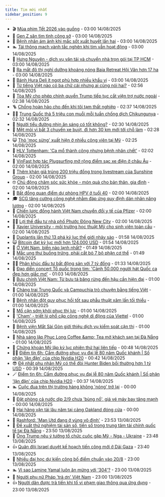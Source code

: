 ```yaml
---
title: Tim mới nhất
sidebar_position: 9
---
```


<!-- vnexpress-tin-moi-nhat:START -->
- 🎬 [Mùa phim Tết 2026 vào guồng](https://vnexpress.net/mua-phim-tet-2026-vao-guong-4926160.html) - 03:00 14/08/2025
- 🐎 [Gen Z săn tìm tình công sở](https://vnexpress.net/gen-z-san-tim-tinh-cong-so-4925618.html) - 03:00 14/08/2025
- 🦍 [Bệnh nhân ám ảnh khi mắc sốt xuất huyết lần hai](https://vnexpress.net/benh-nhan-am-anh-khi-mac-sot-xuat-huyet-lan-hai-4926677.html) - 03:00 14/08/2025
- 🏊 [Tái thông mạch vành tắc nghẽn khi tim vẫn hoạt động](https://vnexpress.net/tai-thong-mach-vanh-tac-nghen-khi-tim-van-hoat-dong-4926663.html) - 03:00 14/08/2025
- 🎊 [Hưng Nguyên - dịch vụ vận tải và chuyển nhà trọn gói tại TP HCM](https://vnexpress.net/hung-nguyen-dich-vu-van-tai-va-chuyen-nha-tron-goi-tai-tp-hcm-4926418.html) - 03:00 14/08/2025
- 🎃 [Ra mắt đô thị nghỉ dưỡng khoáng nóng Baia Retreat Hội Vân hơn 17 ha](https://vnexpress.net/ra-mat-do-thi-nghi-duong-khoang-nong-baia-retreat-hoi-van-hon-17-ha-4926269.html) - 03:00 14/08/2025
- 🧰 [Bánh Hura Deli ít ngọt phù hợp nhiều khẩu vị](https://vnexpress.net/banh-hura-deli-it-ngot-phu-hop-nhieu-khau-vi-4925885.html) - 03:00 14/08/2025
- 🔭 [Từ tiếng Việt nào có ba chữ cái nhưng ai cũng nói hai?](https://vnexpress.net/cau-do-tieng-viet-do-chu-day-la-chu-gi-tu-tieng-viet-nao-co-ba-chu-cai-nhung-ai-cung-noi-hai-4926711.html) - 02:56 14/08/2025
- 🫶 [Tòa Mỹ cho phép chính quyền Trump tiếp tục cắt viện trợ nước ngoài](https://vnexpress.net/toa-my-cho-phep-chinh-quyen-trump-tiep-tuc-cat-vien-tro-nuoc-ngoai-4926624.html) - 02:38 14/08/2025
- 🪜 [Chồng hoàn hảo cho đến khi tôi tạm thất nghiệp](https://vnexpress.net/ap-luc-nghi-viec-that-nghiep-chong-toi-la-nguoi-dan-ong-hoan-hao-cho-den-ngay-toi-tam-thoi-nghi-viec-4926429.html) - 02:37 14/08/2025
- 👨‍🏫 [Trung Quốc thả 5 triệu con muỗi mỗi tuần chống dịch Chikungunya](https://vnexpress.net/trung-quoc-tha-5-trieu-con-muoi-moi-tuan-chong-dich-chikungunya-4926693.html) - 02:32 14/08/2025
- 🎊 [Người tiểu đường nhịn ăn sáng có tốt không?](https://vnexpress.net/nguoi-tieu-duong-nhin-an-sang-co-tot-khong-4926662.html) - 02:30 14/08/2025
- 🎊 [Mệt mỏi vì bắt 3 chuyến xe buýt, đi hơn 30 km mới tới chỗ làm](https://vnexpress.net/ban-do-cac-tuyen-xe-buyt-tphcm-xe-buyt-150-tan-van-ben-xe-cho-lon-giao-thong-cong-cong-xe-buyt-tphcm-ben-xe-mien-dong-moi-bao-xa-4926639.html) - 02:28 14/08/2025
- 😺 [Thỏ &#39;mọc sừng&#39; xuất hiện ở nhiều công viên tại Mỹ](https://vnexpress.net/tho-moc-sung-xuat-hien-o-nhieu-cong-vien-tai-my-4926673.html) - 02:25 14/08/2025
- 🐘 [HLV Tottenham: &#39;Ca mổ thành công nhưng bệnh nhân chết&#39;](https://vnexpress.net/hlv-tottenham-ca-mo-thanh-cong-nhung-benh-nhan-chet-4926626.html) - 02:02 14/08/2025
- 🌁 [VinFast hợp tác Plugsurfing mở rộng điểm sạc xe điện ở châu Âu](https://vnexpress.net/vinfast-hop-tac-plugsurfing-mo-rong-diem-sac-xe-dien-o-chau-au-4926667.html) - 02:00 14/08/2025
- 🐲 [Thêm khán giả trúng 200 triệu đồng trong livestream của Sunshine Group](https://vnexpress.net/them-khan-gia-trung-200-trieu-dong-trong-livestream-cua-sunshine-group-4926650.html) - 02:00 14/08/2025
- 🤓 [Chủ động chăm sóc sức khỏe - món quà cho bản thân, gia đình](https://vnexpress.net/chu-dong-cham-soc-suc-khoe-mon-qua-cho-ban-than-gia-dinh-4926625.html) - 02:00 14/08/2025
- 💪 [Bất đồng quan điểm dự phòng HPV ở tuổi 40](https://vnexpress.net/bat-dong-quan-diem-du-phong-hpv-o-tuoi-40-4926506.html) - 02:00 14/08/2025
- 🎓 [SCG tăng cường công nghệ nhằm đáp ứng quy định dán nhãn năng lượng](https://vnexpress.net/scg-tang-cuong-cong-nghe-nham-dap-ung-quy-dinh-dan-nhan-nang-luong-4926482.html) - 02:00 14/08/2025
- 🫣 [Chiến lược đồng hành Việt Nam chuyển đổi y tế của Pfizer](https://vnexpress.net/chien-luoc-dong-hanh-viet-nam-chuyen-doi-y-te-cua-pfizer-4926457.html) - 02:00 14/08/2025
- 🧑‍💻 [Lợi thế đầu tư nhà phố Phước Đông New City](https://vnexpress.net/loi-the-dau-tu-nha-pho-phuoc-dong-new-city-4926259.html) - 02:00 14/08/2025
- 🐲 [Xavier University - môi trường học thuật Mỹ cho sinh viên toàn cầu](https://vnexpress.net/xavier-university-moi-truong-hoc-thuat-my-cho-sinh-vien-toan-cau-4923414.html) - 02:00 14/08/2025
- 🌝 [Duplantis lần thứ 13 phá kỷ lục thế giới nhảy sào](https://vnexpress.net/duplantis-lan-thu-13-pha-ky-luc-the-gioi-nhay-sao-4926630.html) - 01:58 14/08/2025
- 😺 [Bitcoin đạt kỷ lục mới hơn 124.000 USD](https://vnexpress.net/gia-bitcoin-hom-nay-btc-dat-ky-luc-moi-hon-124-000-usd-4926664.html) - 01:54 14/08/2025
- 🐎 [Ở Việt Nam, biển nào lạnh nhất?](https://vnexpress.net/cau-do-tieng-viet-do-chu-o-viet-nam-bien-nao-lanh-nhat-4926249.html) - 01:49 14/08/2025
- 🎡 [Mắc ung thư buồng trứng, phải cắt bỏ 7 bộ phận cơ thể](https://vnexpress.net/mac-ung-thu-buong-trung-phai-cat-bo-7-bo-phan-co-the-4926473.html) - 01:49 14/08/2025
- 👨‍🏫 [Phân khúc đầu tư bất động sản với 7 tỷ đồng](https://vnexpress.net/phan-khuc-dau-tu-bat-dong-san-voi-7-ty-dong-4926628.html) - 01:33 14/08/2025
- 🦆 [Đạo diễn concert Tổ quốc trong tim: &#39;Cảnh 50.000 người hát Quốc ca đẹp hơn giấc mơ&#39;](https://vnexpress.net/dao-dien-concert-to-quoc-trong-tim-canh-50-000-nguoi-hat-quoc-ca-dep-hon-giac-mo-4926530.html) - 01:03 14/08/2025
- 🚦 [Bưu chính Việt Nam: Từ bưu tá băng rừng đến hậu cần hiện đại](https://vnexpress.net/buu-chinh-viet-nam-tu-buu-ta-bang-rung-den-hau-can-hien-dai-4925701.html) - 01:00 14/08/2025
- 💫 [Chàng trai Trung Quốc và Campuchia trò chuyện bằng tiếng Việt](https://vnexpress.net/thu-gian-video-hai-chuyen-la-hai-chang-trai-trung-quoc-va-campuchia-tro-chuyen-bang-tieng-viet-4925898.html) - 01:00 14/08/2025
- 🎉 [Bệnh nhân đột quỵ phục hồi tốt sau phẫu thuật xâm lấn tối thiểu](https://vnexpress.net/benh-nhan-dot-quy-phuc-hoi-tot-sau-phau-thuat-xam-lan-toi-thieu-4926595.html) - 01:00 14/08/2025
- 🌋 [Mổ cận sớm khôi phục thị lực](https://vnexpress.net/mo-can-som-khoi-phuc-thi-luc-4926581.html) - 01:00 14/08/2025
- 🤖 [&#39;Chạm&#39; - triết lý phổ cập công nghệ di động của Viettel](https://vnexpress.net/cham-triet-ly-pho-cap-cong-nghe-di-dong-cua-viettel-4925666.html) - 01:00 14/08/2025
- 🦏 [Bệnh viện Mắt Sài Gòn giới thiệu dịch vụ kiểm soát cận thị](https://vnexpress.net/benh-vien-mat-sai-gon-gioi-thieu-dich-vu-kiem-soat-can-thi-4923821.html) - 01:00 14/08/2025
- 🦩 [Nhà sáng lập Phuc Long Coffee &amp;amp; Tea mở khách sạn tại Đà Nẵng](https://vnexpress.net/nha-sang-lap-phuc-long-coffee-tea-mo-khach-san-tai-da-nang-4903094.html) - 01:00 14/08/2025
- 👺 [Chứng khoán Mỹ lập kỷ lục phiên thứ hai liên tiếp](https://vnexpress.net/chung-khoan-my-lap-ky-luc-phien-thu-hai-lien-tiep-4926634.html) - 00:48 14/08/2025
- 🧑‍🏫 [Điểm tin 6h: Cấm đường phục vụ đại lễ 80 năm Quốc khánh | Số phận &#39;lận đận&#39; của chip Nvidia H20](https://vnexpress.net/diem-tin-6h-cam-duong-phuc-vu-dai-le-80-nam-quoc-khanh-so-phan-lan-dan-cua-chip-nvidia-h20-4926633.html) - 00:42 14/08/2025
- 😎 [Đệ nhất phu nhân Mỹ có thể đòi Hunter Biden bồi thường hơn 1 tỷ USD](https://vnexpress.net/de-nhat-phu-nhan-my-co-the-doi-hunter-biden-boi-thuong-hon-1-ty-usd-4926623.html) - 00:39 14/08/2025
- 🪄 [Điểm tin 6h: Cấm đường phục vụ đại lễ 80 năm Quốc khánh | Số phận &#39;lận đận&#39; của chip Nvidia H20](https://vnexpress.net/diem-tin-6h-cam-duong-phuc-vu-dai-le-80-nam-quoc-khanh-so-phan-lan-dan-cua-chip-nvidia-h20-4926622.html) - 00:37 14/08/2025
- 🏊 [Cuộc đua trên thị trường hàng không &#39;nóng&#39; trở lại](https://vnexpress.net/cuoc-dua-tren-thi-truong-hang-khong-nong-tro-lai-4925058.html) - 00:00 14/08/2025
- 💃 [Đặt phòng cả nước dịp 2/9 chưa &#39;bùng nổ&#39;, giá vé máy bay tăng mạnh](https://vnexpress.net/dat-phong-ca-nuoc-dip-2-9-chua-bung-no-gia-ve-may-bay-tang-manh-4924180.html) - 00:00 14/08/2025
- 🦆 [Hai hãng vận tải lâu năm tại cảng Oakland đóng cửa](https://vnexpress.net/hai-hang-van-tai-lau-nam-tai-cang-oakland-dong-cua-4925515.html) - 00:00 14/08/2025
- 🎊 [Rashford: &#39;Man Utd đang ở vùng vô định&#39;](https://vnexpress.net/rashford-man-utd-dang-o-vung-vo-dinh-4926596.html) - 23:53 13/08/2025
- 👺 [Đề xuất thử nghiệm tài sản số, tiền số trong trung tâm tài chính quốc tế tại Đà Nẵng](https://vnexpress.net/de-xuat-thu-nghiem-tai-san-so-tien-so-trong-trung-tam-tai-chinh-quoc-te-tai-da-nang-4926613.html) - 23:50 13/08/2025
- 🎡 [Ông Trump nêu ý tưởng tổ chức cuộc gặp Mỹ - Nga - Ukraine](https://vnexpress.net/ong-trump-neu-y-tuong-to-chuc-cuoc-gap-my-nga-ukraine-4926619.html) - 23:48 13/08/2025
- 👍 [Quân đội Israel duyệt kế hoạch tiến công mới ở Dải Gaza](https://vnexpress.net/quan-doi-israel-duyet-ke-hoach-tien-cong-moi-o-dai-gaza-4926621.html) - 23:40 13/08/2025
- 🐎 [Nhiều đại học dự kiến công bố điểm chuẩn vào 20/8](https://vnexpress.net/lich-cong-bo-diem-chuan-dai-hoc-2025-4926306.html) - 23:00 13/08/2025
- 🏊 [Vì sao Lamine Yamal luôn ăn mừng với &#39;304&#39;?](https://vnexpress.net/vi-sao-lamine-yamal-luon-an-mung-voi-304-4925432.html) - 23:00 13/08/2025
- 🦩 [Người phụ nữ Pháp &#39;trả ơn&#39; Việt Nam](https://vnexpress.net/nguoi-phu-nu-phap-tra-on-viet-nam-4925397.html) - 23:00 13/08/2025
- 👍 [Người dân được trả tiền khi tố vi phạm giao thông qua ứng dụng](https://vnexpress.net/nguoi-dan-duoc-tra-tien-khi-to-vi-pham-giao-thong-qua-ung-dung-4920959.html) - 23:00 13/08/2025<!-- vnexpress-tin-moi-nhat:END -->
